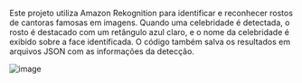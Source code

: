Este projeto utiliza Amazon Rekognition para identificar e reconhecer rostos de cantoras famosas em imagens. 
Quando uma celebridade é detectada, o rosto é destacado com um retângulo azul claro, e o nome da celebridade é exibido sobre a face identificada. 
O código também salva os resultados em arquivos JSON com as informações da detecção.

![image](https://github.com/user-attachments/assets/3f6108a2-a16a-47b5-af3f-a84a76ec5757)

